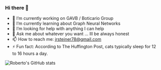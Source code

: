 ### Hi there 👋

- 🔭 I’m currently working on GAVB / Boticario Group
- 🌱 I’m currently learning about Graph Neural Networks
- 🤔 I’m looking for help with anything I can help
- 💬 Ask me about whatever you want ... Ill be always honest
- 📫 How to reach me: jrsteiner78@gmail.com
- ⚡ Fun fact: According to The Huffington Post, cats typically sleep for 12 to 16 hours a day.


![Roberto's GitHub stats](https://github-readme-stats.vercel.app/api?username=jrsmoura&count_private=true&show_icons=true&theme=gruvbox)
